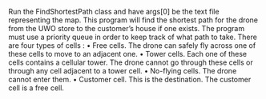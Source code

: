 Run the FindShortestPath class and have args[0] be the text file representing the map.
This program will find the shortest path for the drone from the UWO store to the customer’s house if one exists. The program must use a priority queue in order to keep track of what path to take.
There are four types of cells :
  • Free cells. The drone can safely fly across one of these cells to move to an adjacent one.
  • Tower cells. Each one of these cells contains a cellular tower. The drone cannot go through
    these cells or through any cell adjacent to a tower cell.
  • No-flying cells. The drone cannot enter them.
  • Customer cell. This is the destination. The customer cell is a free cell.
